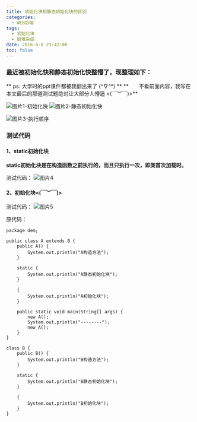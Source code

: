 ```yaml
---
title: 初始化块和静态初始化块的区别
categories:
  - WEB后端
tags:
  - 初始化块
  - 疑难杂症
date: 2016-6-6 23:42:00
toc: false
---
```


### 最近被初始化快和静态初始化快整懵了，现整理如下：

** ps: 大学时的ppt课件都被我翻出来了 (^∇^*) **
** &nbsp;&nbsp;&nbsp;&nbsp;&nbsp;&nbsp;不看前面内容，我写在本文最后的那道测试题绝对让大部分人懵逼 <(￣︶￣)>**

![图片1-初始化快](http://7xvfir.com1.z0.glb.clouddn.com/%E5%88%9D%E5%A7%8B%E5%8C%96%E5%9D%97%E5%92%8C%E9%9D%99%E6%80%81%E5%88%9D%E5%A7%8B%E5%8C%96%E5%9D%97%E7%9A%84%E5%8C%BA%E5%88%AB/1.png)
![图片2-静态初始化快](http://7xvfir.com1.z0.glb.clouddn.com/%E5%88%9D%E5%A7%8B%E5%8C%96%E5%9D%97%E5%92%8C%E9%9D%99%E6%80%81%E5%88%9D%E5%A7%8B%E5%8C%96%E5%9D%97%E7%9A%84%E5%8C%BA%E5%88%AB/2.png)
<!-- more -->
![图片3-执行顺序](http://7xvfir.com1.z0.glb.clouddn.com/%E5%88%9D%E5%A7%8B%E5%8C%96%E5%9D%97%E5%92%8C%E9%9D%99%E6%80%81%E5%88%9D%E5%A7%8B%E5%8C%96%E5%9D%97%E7%9A%84%E5%8C%BA%E5%88%AB/3.png)


### 测试代码
#### 1、static初始化块
**static初始化块是在构造函数之前执行的，而且只执行一次，即类首次加载时。**

测试代码：
![图片4](http://7xvfir.com1.z0.glb.clouddn.com/%E5%88%9D%E5%A7%8B%E5%8C%96%E5%9D%97%E5%92%8C%E9%9D%99%E6%80%81%E5%88%9D%E5%A7%8B%E5%8C%96%E5%9D%97%E7%9A%84%E5%8C%BA%E5%88%AB/4.png)

#### 2、初始化块<(￣︶￣)>
测试代码：
![图片5](http://7xvfir.com1.z0.glb.clouddn.com/%E5%88%9D%E5%A7%8B%E5%8C%96%E5%9D%97%E5%92%8C%E9%9D%99%E6%80%81%E5%88%9D%E5%A7%8B%E5%8C%96%E5%9D%97%E7%9A%84%E5%8C%BA%E5%88%AB/5.png)

原代码：
```
package dem;

public class A extends B {
	public A() {
		System.out.println("A构造方法");
	}

	static {
		System.out.println("A静态初始化块");
	}

	{
		System.out.println("A初始化块");
	}

	public static void main(String[] args) {
		new A();
		System.out.println("--------");
		new A();
	}
}

class B {
	public B() {
		System.out.println("B构造方法");
	}

	static {
		System.out.println("B静态初始化块");
	}

	{
		System.out.println("B初始化块");
	}
}

```

